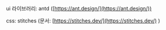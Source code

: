 ui 라이브러리: antd ([https://ant.design/](https://ant.design/))

css: stitches (문서: [https://stitches.dev/](https://stitches.dev/) )
